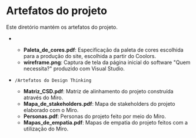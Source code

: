 # Artefatos do projeto

Este diretório mantém os artefatos do projeto.

* ` `
    * **Paleta_de_cores.pdf**: Especificação da paleta de cores escolhida para a produção do site, escolhida a partir do Coolors.
	* **wireframe.png**: Captura de tela da página inicial do software "Quem necessita?" produzido com Visual Studio.

* `/Artefatos do Design Thinking`
	* **Matriz_CSD.pdf**: Matriz de alinhamento do projeto construída através do Miro.
	* **Mapa_de_stakeholders.pdf**: Mapa de stakeholders do projeto elaborado com o Miro.
	* **Personas.pdf**: Personas do projeto feito por meio do Miro.
	* **Mapas_de_empatia.pdf**: Mapas de empatia do projeto feitos com a utilização do Miro.
